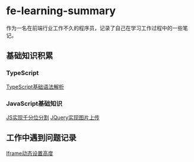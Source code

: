 # fe-learning-summary

作为一名在前端行业工作不久的程序员，记录了自己在学习工作过程中的一些笔记。

## 基础知识积累

### TypeScript

[TypeScript基础语法解析](./TypeScript基础知识.md)

### JavaScript基础知识

[JS实现千分位分割](./JS实现千分位分割.md)
[JQuery实现图片上传](./Jquery上传图片.md)


## 工作中遇到问题记录

[Iframe动态设置高度](./Iframe动态设置高度.md)



